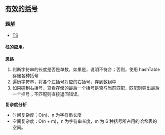 ## [有效的括号](https://leetcode.cn/problems/valid-parentheses/)
### 题解
+ [TS](../../ts/128/20.ts)

#### 栈的应用。
**思路**
1. 判断字符串的长度是否是单数，如果是，说明不符合；否则，使用 hashTable 存储各种括号
2. 遍历字符串，将各个左括号对应的右括号，存到数组中
3. 如果碰到右括号，查看存储的最后一个括号是否与当前匹配，匹配则弹出最后一个括号；不匹配则直接返回错误。

**复杂度分析**
+ 时间复杂度：O(n)，n 为字符串长度
+ 空间复杂度：O(n + m)，n 为字符串长度，m 为 6 种括号所占用的哈希表的空间。